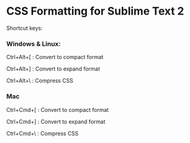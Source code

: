 CSS Formatting for Sublime Text 2
===================


Shortcut keys:


### Windows & Linux:

Ctrl+Alt+[ :  Convert to compact format

Ctrl+Alt+] :  Convert to expand format

Ctrl+Alt+\ :  Compress CSS


### Mac

Ctrl+Cmd+[ :  Convert to compact format

Ctrl+Cmd+] :  Convert to expand format

Ctrl+Cmd+\ :  Compress CSS
